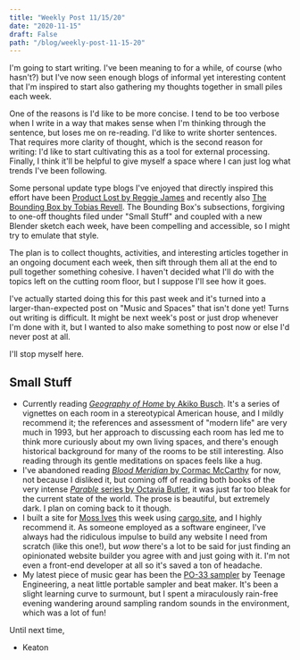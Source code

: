 ```yaml
---
title: "Weekly Post 11/15/20"
date: "2020-11-15"
draft: False
path: "/blog/weekly-post-11-15-20"
---
```

I'm going to start writing. I've been meaning to for a while, of course (who hasn't?) but I've now seen enough blogs of informal yet interesting content that I'm inspired to start also gathering my thoughts together in small piles each week.

One of the reasons is I'd like to be more concise. I tend to be too verbose when I write in a way that makes sense when I'm thinking through the sentence, but loses me on re-reading. I'd like to write shorter sentences. That requires more clarity of thought, which is the second reason for writing: I'd like to start cultivating this as a tool for external processing. Finally, I think it'll be helpful to give myself a space where I can just log what trends I've been following.

Some personal update type blogs I've enjoyed that directly inspired this effort have been [Product Lost by Reggie James](https://hipcityreg.substack.com/people/867919-reggie-james) and recently also [The Bounding Box by Tobias Revell](https://blog.tobiasrevell.com/). The Bounding Box's subsections, forgiving to one-off thoughts filed under "Small Stuff" and coupled with a new Blender sketch each week, have been compelling and accessible, so I might try to emulate that style.

The plan is to collect thoughts, activities, and interesting articles together in an ongoing document each week, then sift through them all at the end to pull together something cohesive. I haven't decided what I'll do with the topics left on the cutting room floor, but I suppose I'll see how it goes.

I've actually started doing this for this past week and it's turned into a larger-than-expected post on "Music and Spaces" that isn't done yet! Turns out writing is difficult. It might be next week's post or just drop whenever I'm done with it, but I wanted to also make something to post now or else I'd never post at all.

I'll stop myself here.

## Small Stuff

- Currently reading [*Geography of Home* by Akiko Busch](https://www.goodreads.com/book/show/162712.Geography_of_Home). It's a series of vignettes on each room in a stereotypical American house, and I mildly recommend it; the references and assessment of "modern life" are very much in 1993, but her approach to discussing each room has led me to think more curiously about my own living spaces, and there's enough historical background for many of the rooms to be still interesting. Also reading through its gentle meditations on spaces feels like a hug.
- I've abandoned reading [*Blood Meridian* by Cormac McCarthy](https://www.goodreads.com/book/show/394535.Blood_Meridian_or_the_Evening_Redness_in_the_West) for now, not because I disliked it, but coming off of reading both books of the very intense [*Parable* series by Octavia Butler](https://www.goodreads.com/book/show/52397.Parable_of_the_Sower), it was just far too bleak for the current state of the world. The prose is beautiful, but extremely dark. I plan on coming back to it though.
- I built a site for [Moss Ives](https://mossives.com) this week using [cargo.site](http://cargo.site), and I highly recommend it. As someone employed as a software engineer, I've always had the ridiculous impulse to build any website I need from scratch (like this one!), but *wow* there's a lot to be said for just finding an opinionated website builder you agree with and just going with it. I'm not even a front-end developer at all so it's saved a ton of headache.
- My latest piece of music gear has been the [PO-33 sampler](https://www.audiogearz.com/review-teenage-engineering-pocket-operator-po-33-ko/) by Teenage Engineering, a neat little portable sampler and beat maker. It's been a slight learning curve to surmount, but I spent a miraculously rain-free evening wandering around sampling random sounds in the environment, which was a lot of fun!

Until next time,

- Keaton
